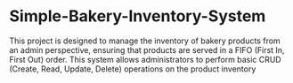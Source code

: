 # Simple-Bakery-Inventory-System
This project is designed to manage the inventory of bakery products from an admin perspective, ensuring that products are served in a FIFO (First In, First Out) order. This system allows administrators to perform basic CRUD (Create, Read, Update, Delete) operations on the product inventory
